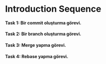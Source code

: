# Introduction Sequence

#### Task 1: Bir commit oluşturma görevi.
#### Task 2: Bir branch oluşturma görevi.
#### Task 3: Merge yapma görevi.
#### Task 4: Rebase yapma görevi.
